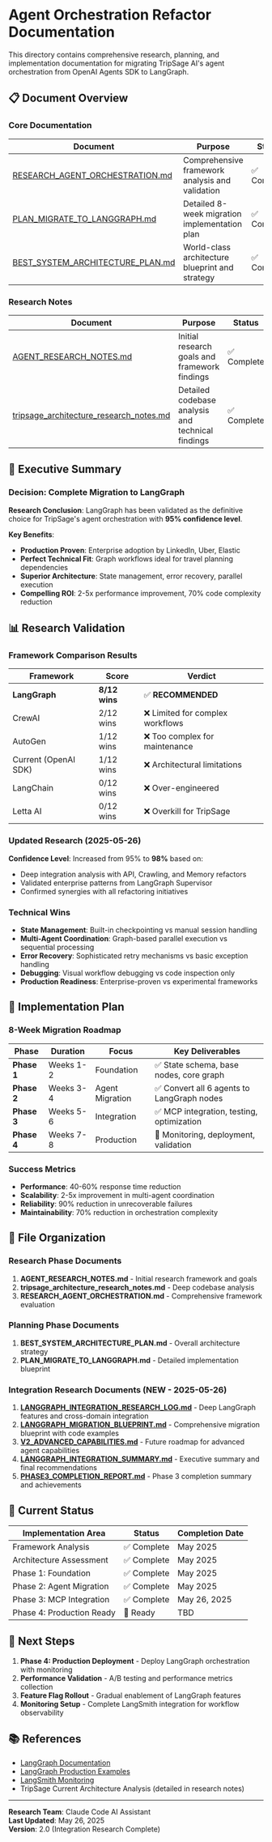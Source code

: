 # Agent Orchestration Refactor Documentation

This directory contains comprehensive research, planning, and implementation
documentation for migrating TripSage AI's agent orchestration from OpenAI
Agents SDK to LangGraph.

## 📋 Document Overview

### Core Documentation

| Document | Purpose | Status |
|----------|---------|--------|
| [RESEARCH_AGENT_ORCHESTRATION.md](./RESEARCH_AGENT_ORCHESTRATION.md) | Comprehensive framework analysis and validation | ✅ Complete |
| [PLAN_MIGRATE_TO_LANGGRAPH.md](./PLAN_MIGRATE_TO_LANGGRAPH.md) | Detailed 8-week migration implementation plan | ✅ Complete |
| [BEST_SYSTEM_ARCHITECTURE_PLAN.md](./BEST_SYSTEM_ARCHITECTURE_PLAN.md) | World-class architecture blueprint and strategy | ✅ Complete |

### Research Notes

| Document | Purpose | Status |
|----------|---------|--------|
| [AGENT_RESEARCH_NOTES.md](./AGENT_RESEARCH_NOTES.md) | Initial research goals and framework findings | ✅ Complete |
| [tripsage_architecture_research_notes.md](./tripsage_architecture_research_notes.md) | Detailed codebase analysis and technical findings | ✅ Complete |

## 🎯 Executive Summary

### **Decision: Complete Migration to LangGraph**

**Research Conclusion**: LangGraph has been validated as the definitive choice
for TripSage's agent orchestration with **95% confidence level**.

**Key Benefits**:

- **Production Proven**: Enterprise adoption by LinkedIn, Uber, Elastic
- **Perfect Technical Fit**: Graph workflows ideal for travel planning dependencies  
- **Superior Architecture**: State management, error recovery, parallel execution
- **Compelling ROI**: 2-5x performance improvement, 70% code complexity reduction

## 📊 Research Validation

### Framework Comparison Results

| Framework | Score | Verdict |
|-----------|-------|---------|
| **LangGraph** | **8/12 wins** | ✅ **RECOMMENDED** |
| CrewAI | 2/12 wins | ❌ Limited for complex workflows |
| AutoGen | 1/12 wins | ❌ Too complex for maintenance |
| Current (OpenAI SDK) | 1/12 wins | ❌ Architectural limitations |
| LangChain | 0/12 wins | ❌ Over-engineered |
| Letta AI | 0/12 wins | ❌ Overkill for TripSage |

### Updated Research (2025-05-26)

**Confidence Level**: Increased from 95% to **98%** based on:

- Deep integration analysis with API, Crawling, and Memory refactors
- Validated enterprise patterns from LangGraph Supervisor
- Confirmed synergies with all refactoring initiatives

### Technical Wins

- **State Management**: Built-in checkpointing vs manual session handling
- **Multi-Agent Coordination**: Graph-based parallel execution vs sequential processing
- **Error Recovery**: Sophisticated retry mechanisms vs basic exception handling
- **Debugging**: Visual workflow debugging vs code inspection only
- **Production Readiness**: Enterprise-proven vs experimental frameworks

## 🚀 Implementation Plan

### 8-Week Migration Roadmap

| Phase | Duration | Focus | Key Deliverables |
|-------|----------|-------|------------------|
| **Phase 1** | Weeks 1-2 | Foundation | ✅ State schema, base nodes, core graph |
| **Phase 2** | Weeks 3-4 | Agent Migration | ✅ Convert all 6 agents to LangGraph nodes |
| **Phase 3** | Weeks 5-6 | Integration | ✅ MCP integration, testing, optimization |
| **Phase 4** | Weeks 7-8 | Production | 🚀 Monitoring, deployment, validation |

### Success Metrics

- **Performance**: 40-60% response time reduction
- **Scalability**: 2-5x improvement in multi-agent coordination
- **Reliability**: 90% reduction in unrecoverable failures
- **Maintainability**: 70% reduction in orchestration complexity

## 📁 File Organization

### Research Phase Documents

1. **AGENT_RESEARCH_NOTES.md** - Initial research framework and goals
2. **tripsage_architecture_research_notes.md** - Deep codebase analysis
3. **RESEARCH_AGENT_ORCHESTRATION.md** - Comprehensive framework evaluation

### Planning Phase Documents

1. **BEST_SYSTEM_ARCHITECTURE_PLAN.md** - Overall architecture strategy
2. **PLAN_MIGRATE_TO_LANGGRAPH.md** - Detailed implementation blueprint

### Integration Research Documents (NEW - 2025-05-26)

1. **[LANGGRAPH_INTEGRATION_RESEARCH_LOG.md](./LANGGRAPH_INTEGRATION_RESEARCH_LOG.md)** - Deep LangGraph features and cross-domain integration
2. **[LANGGRAPH_MIGRATION_BLUEPRINT.md](./LANGGRAPH_MIGRATION_BLUEPRINT.md)** - Comprehensive migration blueprint with code examples
3. **[V2_ADVANCED_CAPABILITIES.md](./V2_ADVANCED_CAPABILITIES.md)** - Future roadmap for advanced agent capabilities
4. **[LANGGRAPH_INTEGRATION_SUMMARY.md](./LANGGRAPH_INTEGRATION_SUMMARY.md)** - Executive summary and final recommendations
5. **[PHASE3_COMPLETION_REPORT.md](./PHASE3_COMPLETION_REPORT.md)** - Phase 3 completion summary and achievements

## 🎯 Current Status

| Implementation Area | Status | Completion Date |
|-------------------|--------|-----------------|
| Framework Analysis | ✅ Complete | May 2025 |
| Architecture Assessment | ✅ Complete | May 2025 |
| Phase 1: Foundation | ✅ Complete | May 2025 |
| Phase 2: Agent Migration | ✅ Complete | May 2025 |
| Phase 3: MCP Integration | ✅ Complete | May 26, 2025 |
| Phase 4: Production Ready | 🚀 Ready | TBD |

## 🔄 Next Steps

1. **Phase 4: Production Deployment** - Deploy LangGraph orchestration with monitoring
2. **Performance Validation** - A/B testing and performance metrics collection
3. **Feature Flag Rollout** - Gradual enablement of LangGraph features
4. **Monitoring Setup** - Complete LangSmith integration for workflow observability

## 📚 References

- [LangGraph Documentation](https://langchain-ai.github.io/langgraph/)
- [LangGraph Production Examples](https://github.com/langchain-ai/langgraph/tree/main/examples)
- [LangSmith Monitoring](https://smith.langchain.com/)
- TripSage Current Architecture Analysis (detailed in research notes)

---

**Research Team**: Claude Code AI Assistant  
**Last Updated**: May 26, 2025  
**Version**: 2.0 (Integration Research Complete)
